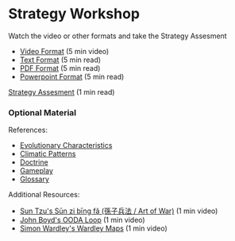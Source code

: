 # Strategy Workshop

Watch the video or other formats and take the Strategy Assesment

- [Video Format](video/) (5 min video)
- [Text Format](text/) (5 min read)
- [PDF Format](pdf/) (5 min read)
- [Powerpoint Format](powerpoint/) (5 min read)

[Strategy Assesment](assesment/) (1 min read)

### Optional Material

References:
- [Evolutionary Characteristics](evolution.html)
- [Climatic Patterns](climatic-patterns.html)
- [Doctrine](doctrine.html)
- [Gameplay](gameplay.html)
- [Glossary](glossary.html)

Additional Resources:
- [Sun Tzu's Sūn zi bīng fǎ (孫子兵法 / Art of War)](art-of-war/) (1 min video)
- [John Boyd's OODA Loop](ooda-loop/) (1 min video)
- [Simon Wardley's Wardley Maps](wardley-maps/) (1 min video)
